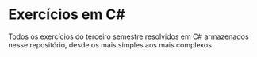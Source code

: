 # Exercícios em C#
Todos os exercícios do terceiro semestre resolvidos em C# armazenados nesse repositório, desde os mais simples aos mais complexos
